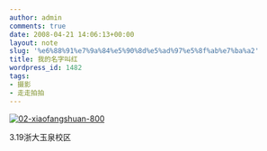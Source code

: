 ```yaml
---
author: admin
comments: true
date: 2008-04-21 14:06:13+00:00
layout: note
slug: '%e6%88%91%e7%9a%84%e5%90%8d%e5%ad%97%e5%8f%ab%e7%ba%a2'
title: 我的名字叫红
wordpress_id: 1482
tags:
- 摄影
- 走走拍拍
---
```


[![02-xiaofangshuan-800](http://pic.yupoo.com/ctb.my/3602256fcf50/medium.jpg)](http://www.yupoo.com/photos/view?id=ff808081195c5cd10119703d05a24ac4)

3.19浙大玉泉校区
